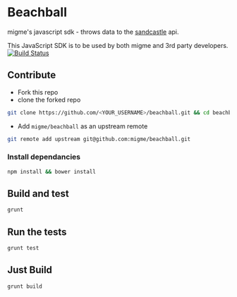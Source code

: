 # Beachball
migme's javascript sdk - throws data to the [sandcastle](https://github.com/migme/sandcastle) api.

This JavaScript SDK is to be used by both migme and 3rd party developers.
[![Build Status](https://img.shields.io/codeship/5e7f47c0-bfe9-0132-39f9-7eb09717a41c.svg)](https://codeship.com/projects/73070)

## Contribute
- Fork this repo
- clone the forked repo
```bash
git clone https://github.com/<YOUR_USERNAME>/beachball.git && cd beachball
```

- Add ```migme/beachball``` as an upstream remote
```bash
git remote add upstream git@github.com:migme/beachball.git
```

### Install dependancies
```bash
npm install && bower install
```


## Build and test
```bash
grunt
```

## Run the tests
```bash
grunt test
```

## Just Build
```bash
grunt build
```

